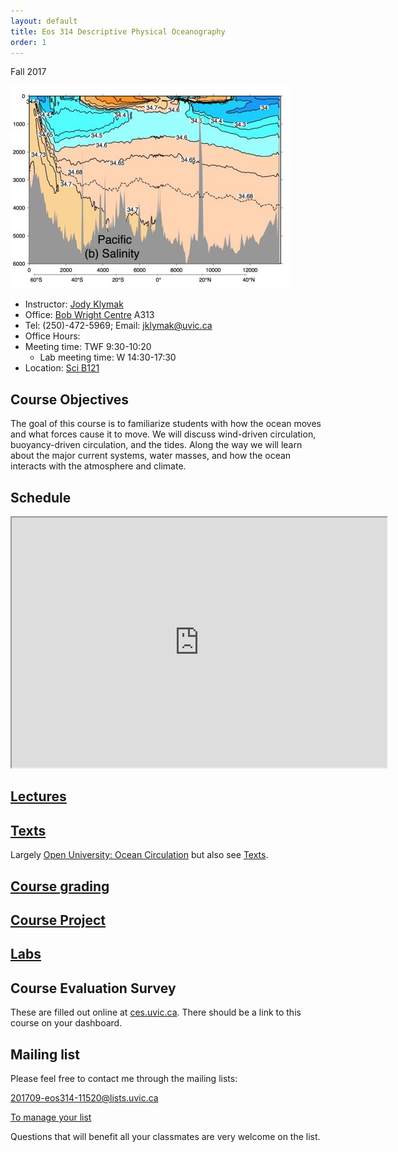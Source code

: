 ```yaml
---
layout: default
title: Eos 314 Descriptive Physical Oceanography
order: 1
---
```


Fall 2017


![Salinity in the Pacific Ocean along 150W, from Emery et. al, 2007](figs/PacificSalSmall.jpg)

  - Instructor: [Jody Klymak](http://web.uvic.ca/~jklymak)
  - Office: [Bob Wright Centre](http://www.uvic.ca/buildings/sci.html) A313
  - Tel: (250)-472-5969; Email: [jklymak@uvic.ca](mailto:jklymak@uvic.ca)
  - Office Hours:
  - Meeting time:  TWF 9:30-10:20
    - Lab meeting time: W 14:30-17:30
  - Location:  [Sci B121](http://www.uvic.ca/home/about/campus-info/maps/maps/sci.php)

## Course Objectives ##

The goal of this course is to familiarize students with how the ocean
moves and what forces cause it to move.  We will discuss wind-driven
circulation, buoyancy-driven circulation, and the tides.  Along the
way we will learn about the major current systems, water masses, and
how the ocean interacts with the atmosphere and climate.

## Schedule

<iframe width="600px" height="400px" src="https://docs.google.com/spreadsheets/d/e/2PACX-1vQVIgoOGtI46FDH_qxoUmOT7n_eEJ8NBPZAjfXxkE62VLiC5Fy8SbLp-pxuuYTVnU_bwHt-pbsdw1B4/pubhtml?gid=0&amp;single=true&amp;widget=true&amp;headers=false"></iframe>

## [Lectures](Lectures/)

## [Texts](Texts/)

Largely [Open University: Ocean Circulation](http://www.sciencedirect.com.ezproxy.library.uvic.ca/science/book/9780750652780) but also see [Texts](./Texts/).  

## [Course grading](Grading/)

## [Course Project](CourseProject/)

## [Labs](http://web.uvic.ca/~sarahjt/OSM/314Labs/)

## Course Evaluation Survey

These are filled out online at [ces.uvic.ca](http://ces.uvic.ca).  There should be a link to this course on your dashboard.

## Mailing list

Please feel free to contact me through the mailing lists:

[201709-eos314-11520@lists.uvic.ca](mailto:201709-eos314-11520@lists.uvic.ca)

[To manage your list](https://lists.uvic.ca/mailman/listinfo/201709-eos314-11520)

Questions that will benefit all your classmates are very welcome on
the list.
